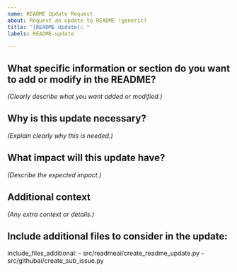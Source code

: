 ```yaml
---
name: README Update Request
about: Request an update to README (generic)
title: "[README Update]: "
labels: README-update

---
```


## What specific information or section do you want to add or modify in the README?

*(Clearly describe what you want added or modified.)*

## Why is this update necessary?

*(Explain clearly why this is needed.)*

## What impact will this update have?

*(Describe the expected impact.)*

## Additional context

*(Any extra context or details.)*


## Include additional files to consider in the update:

include_files_additional:
    - src/readmeai/create_readme_update.py
    - src/githubai/create_sub_issue.py